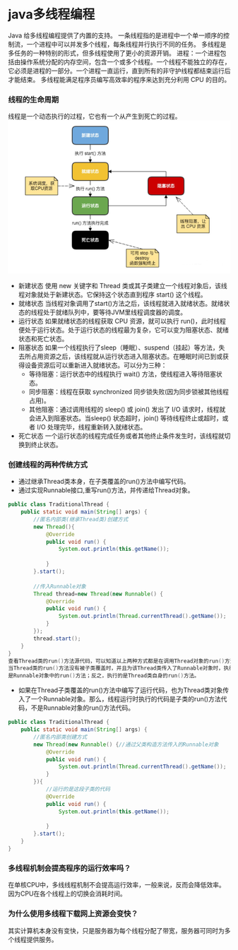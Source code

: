 # java多线程编程
Java 给多线程编程提供了内置的支持。 一条线程指的是进程中一个单一顺序的控制流，一个进程中可以并发多个线程，每条线程并行执行不同的任务。
多线程是多任务的一种特别的形式，但多线程使用了更小的资源开销。
进程：一个进程包括由操作系统分配的内存空间，包含一个或多个线程。一个线程不能独立的存在，它必须是进程的一部分。一个进程一直运行，直到所有的非守护线程都结束运行后才能结束。
多线程能满足程序员编写高效率的程序来达到充分利用 CPU 的目的。

### 线程的生命周期
线程是一个动态执行的过程，它也有一个从产生到死亡的过程。
![image](/.assets/images/1.png)
- 新建状态
使用 new 关键字和 Thread 类或其子类建立一个线程对象后，该线程对象就处于新建状态。它保持这个状态直到程序 start() 这个线程。
- 就绪状态
当线程对象调用了start()方法之后，该线程就进入就绪状态。就绪状态的线程处于就绪队列中，要等待JVM里线程调度器的调度。
- 运行状态
如果就绪状态的线程获取 CPU 资源，就可以执行 run()，此时线程便处于运行状态。处于运行状态的线程最为复杂，它可以变为阻塞状态、就绪状态和死亡状态。
- 阻塞状态
如果一个线程执行了sleep（睡眠）、suspend（挂起）等方法，失去所占用资源之后，该线程就从运行状态进入阻塞状态。在睡眠时间已到或获得设备资源后可以重新进入就绪状态。可以分为三种：
   - 等待阻塞：运行状态中的线程执行 wait() 方法，使线程进入等待阻塞状态。
   - 同步阻塞：线程在获取 synchronized 同步锁失败(因为同步锁被其他线程占用)。
   - 其他阻塞：通过调用线程的 sleep() 或 join() 发出了 I/O 请求时，线程就会进入到阻塞状态。当sleep() 状态超时，join() 等待线程终止或超时，或者 I/O 处理完毕，线程重新转入就绪状态。
- 死亡状态
一个运行状态的线程完成任务或者其他终止条件发生时，该线程就切换到终止状态。

### 创建线程的两种传统方式
- 通过继承Thread类本身，在子类覆盖的run()方法中编写代码。
- 通过实现Runnable接口,重写run()方法，并传递给Thread对象。
```java
public class TraditionalThread {
    public static void main(String[] args) {
        //匿名内部类(继承Thread类)创建方式
        new Thread(){
            @Override
            public void run() {
                System.out.println(this.getName());

            }
        }.start();

        //传入Runnable对象
        Thread thread=new Thread(new Runnable() {
            @Override
            public void run() {
                System.out.println(Thread.currentThread().getName());
            }
        });
        thread.start();
    }
}
查看Thread类的run()方法源代码，可以知道以上两种方式都是在调用Thread对象的run()方法，
当Thread类的run()方法没有被子类覆盖时，并且为该Thread类传入了Runnable对象时，执行的
是Runnable对象中的run()方法；反之，执行的是Thread类自身的run()方法。
```
- 如果在Thread子类覆盖的run()方法中编写了运行代码，也为Thread类对象传入了一个Runnable对象。那么，线程运行时执行的代码是子类的run()方法代码，不是Runnable对象的run()方法代码。
```java
public class TraditionalThread {
    public static void main(String[] args) {
        //匿名内部类创建方式
        new Thread(new Runnable() {//通过父类构造方法传入的Runnable对象
            @Override
            public void run() {
                System.out.println(Thread.currentThread().getName());
            }
        }){
            //运行的是这段子类的代码
            @Override
            public void run() {
                System.out.println(this.getName());

            }
        }.start();
    }
}
```
### 多线程机制会提高程序的运行效率吗？
在单核CPU中，多线线程机制不会提高运行效率，一般来说，反而会降低效率。因为CPU在各个线程上的切换会消耗时间。
### 为什么使用多线程下载网上资源会变快？
其实计算机本身没有变快，只是服务器为每个线程分配了带宽，服务器可同时为多个线程提供服务。
